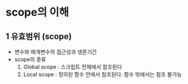 # scope의 이해

## 1 유효범위 (scope)

- 변수와 매개변수의 접근성과 생존기간
- scope의 종류
  1. Global scope : 스크립트 전체에서 참조된다
  2. Local scope  : 정의된 함수 안에서 참조된다. 함수 밖에서는 참조 불가능

